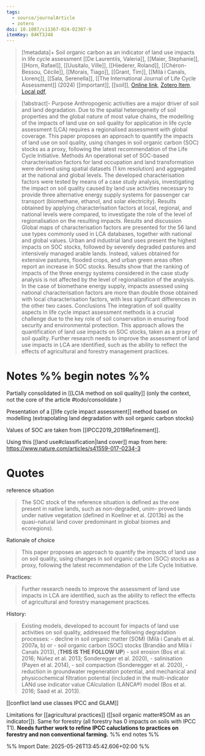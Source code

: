 ```yaml
---
tags:
  - source/journalArticle
  - zotero
doi: 10.1007/s11367-024-02307-9
itemKey: 84KT3J48
---
```

>[!metadata]+
> Soil organic carbon as an indicator of land use impacts in life cycle assessment
> [[De Laurentiis, Valeria]], [[Maier, Stephanie]], [[Horn, Rafael]], [[Uusitalo, Ville]], [[Hiederer, Roland]], [[Chéron-Bessou, Cécile]], [[Morais, Tiago]], [[Grant, Tim]], [[Milà i Canals, Llorenç]], [[Sala, Serenella]], 
> [[The International Journal of Life Cycle Assessment]] (2024)
> [[important]], [[soil]], 
> [Online link](https://link.springer.com/10.1007/s11367-024-02307-9), [Zotero Item](zotero://select/library/items/84KT3J48), [Local pdf](file://C:/Users/aburg/Documents/references/zotero/storage/KNJNRJRW/DeLaurentiis2024_Soilorganic.pdf), 

>[!abstract]-
>Purpose Anthropogenic activities are a major driver of soil and land degradation. Due to the spatial heterogeneity of soil properties and the global nature of most value chains, the modelling of the impacts of land use on soil quality for application in life cycle assessment (LCA) requires a regionalised assessment with global coverage. This paper proposes an approach to quantify the impacts of land use on soil quality, using changes in soil organic carbon (SOC) stocks as a proxy, following the latest recommendation of the Life Cycle Initiative.
Methods An operational set of SOC-based characterisation factors for land occupation and land transformation were derived using spatial datasets (1 km resolution) and aggregated at the national and global levels. The developed characterisation factors were tested by means of a case study analysis, investigating the impact on soil quality caused by land use activities necessary to provide three alternative energy supply systems for passenger car transport (biomethane, ethanol, and solar electricity). Results obtained by applying characterisation factors at local, regional, and national levels were compared, to investigate the role of the level of regionalisation on the resulting impacts.
Results and discussion Global maps of characterisation factors are presented for the 56 land use types commonly used in LCA databases, together with national and global values. Urban and industrial land uses present the highest impacts on SOC stocks, followed by severely degraded pastures and intensively managed arable lands. Instead, values obtained for extensive pastures, flooded crops, and urban green areas often report an increase in SOC stocks. Results show that the ranking of impacts of the three energy systems considered in the case study analysis is not affected by the level of regionalisation of the analysis. In the case of biomethane energy supply, impacts assessed using national characterisation factors are more than double those obtained with local characterisation factors, with less significant differences in the other two cases.
Conclusions The integration of soil quality aspects in life cycle impact assessment methods is a crucial challenge due to the key role of soil conservation in ensuring food security and environmental protection. This approach allows the quantification of land use impacts on SOC stocks, taken as a proxy of soil quality. Further research needs to improve the assessment of land use impacts in LCA are identified, such as the ability to reflect the effects of agricultural and forestry management practices.

# Notes %% begin notes %% 
Partially consolidated in [[LCIA method on soil quality]] (only the context, not the core of the article #todo/consolidate )

Presentation of a [[life cycle impact assessment]] method based on modelling (extrapolating land degradation with soil organic carbon stocks)

Values of SOC are taken from [[IPCC2019_2019Refinement]].

Using this [[land use#classification|land cover]] map from here: https://www.nature.com/articles/s41559-017-0234-3
# Quotes
reference situation
> The SOC stock of the reference situation is defined as the one present in native lands, such as non-degraded, unim- proved lands under native vegetation (defined in Koellner et al. (2013b) as the quasi-natural land cover predominant in global biomes and ecoregions). 

Rationale of choice
>This paper proposes an approach to quantify the impacts of land use on soil quality, using changes in soil organic carbon (SOC) stocks as a proxy, following the latest recommendation of the Life Cycle Initiative.

Practices:
> Further research needs to improve the assessment of land use impacts in LCA are identified, such as the ability to reflect the effects of agricultural and forestry management practices.

History:
> Existing models, developed to account for impacts of land use activities on soil quality, addressed the following degradation processes:
	- decline in soil organic matter (SOM) (Milà i Canals et al. 2007a, b) or 
	- soil organic carbon (SOC) stocks (Brandão and Milà i Canals 2013), (**THIS IS THE FOLLOW UP**)
	- soil erosion (Bos et al. 2016; Núñez et al. 2013; Sonderegger et al. 2020), 
	- salinisation (Payen et al. 2014), 
	- soil compaction (Sonderegger et al. 2020), 
	- reduction in groundwater regeneration potential, and mechanical and physicochemical filtration potential (included in the multi-indicator LANd use indicator value  CAlculation (LANCA®) model (Bos et al. 2016; Saad et al.  2013).

[[conflict land use classes IPCC and GLAM]]

Limitations for [[agricultural practices]] ([[soil organic matter#SOM as an indicator]]).
Same for forestry (all forestry has 0 impacts on soils with IPCC T1).
**Needs further work to refine IPCC caluclations to practices on forestry and non conventional farming.**
%% end notes %%




%% Import Date: 2025-05-26T13:45:42.606+02:00 %%

